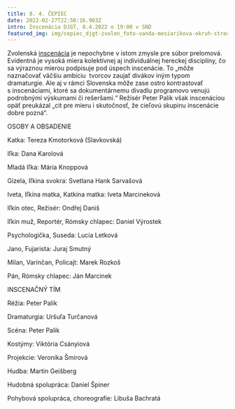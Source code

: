 ```yaml
---
title: 8. 4. ČEPIEC
date: 2022-02-27T22:58:16.903Z
intro: Inscenácia DJGT, 8.4.2022 o 19:00 v SND
featured_img: img/cepiec_djgt-zvolen_foto-vanda-mesiarikova-okruh-stred-1-.jpg
---
```

Zvolenská [inscenácia](https://djgt.sk/predstavenia/cepiec/) je nepochybne v istom zmysle pre súbor prelomová. Evidentná je vysoká miera kolektívnej aj individuálnej hereckej disciplíny, čo sa výraznou mierou podpisuje pod úspech inscenácie. To „môže naznačovať väčšiu ambíciu  tvorcov zaujať divákov iným typom dramaturgie. Ale aj v rámci Slovenska môže zase ostro kontrastovať s inscenáciami, ktoré sa dokumentárnemu divadlu programovo venujú podrobnými výskumami či rešeršami.“ Režisér Peter Palik však inscenáciou opäť preukázal „cit pre mieru i skutočnosť, že cieľovú skupinu inscenácie dobre pozná“.



OSOBY A OBSADENIE

Katka: Tereza Kmotorková (Slavkovská)

Iľka: Dana Karolová

Mladá Iľka: Mária Knoppová

Gizela, Iľkina svokra: Svetlana Hank Sarvašová

Iveta, Iľkina matka, Katkina matka: Iveta Marcineková

Iľkin otec, Režisér: Ondřej Daniš

Iľkin muž, Reportér, Rómsky chlapec: Daniel Výrostek

Psychologička, Suseda: Lucia Letková

Jano, Fujarista: Juraj Smutný

Milan, Varínčan, Policajt: Marek Rozkoš

Pán, Rómsky chlapec: Ján Marcinek

INSCENAČNÝ TÍM

Réžia: Peter Palik

Dramaturgia: Uršuľa Turčanová

Scéna: Peter Palik

Kostýmy: Viktória Csányiová

Projekcie: Veronika Šmírová

Hudba: Martin Geišberg

Hudobná spolupráca: Daniel Špiner

Pohybová spolupráca, choreografie: Libuša Bachratá
